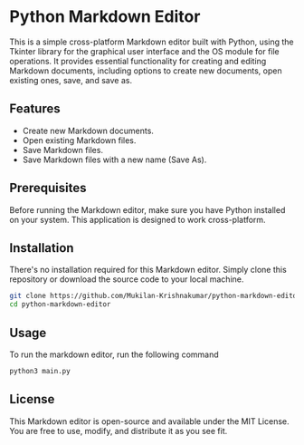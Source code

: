 # Python Markdown Editor
This is a simple cross-platform Markdown editor built with Python, using the Tkinter library for the graphical user interface and the OS module for file operations. It provides essential functionality for creating and editing Markdown documents, including options to create new documents, open existing ones, save, and save as.

## Features
- Create new Markdown documents.
- Open existing Markdown files.
- Save Markdown files.
- Save Markdown files with a new name (Save As).

## Prerequisites
Before running the Markdown editor, make sure you have Python installed on your system. This application is designed to work cross-platform.

## Installation
There's no installation required for this Markdown editor. Simply clone this repository or download the source code to your local machine.

```bash
git clone https://github.com/Mukilan-Krishnakumar/python-markdown-editor.git
cd python-markdown-editor
```

## Usage
To run the markdown editor, run the following command

```bash
python3 main.py
```

## License
This Markdown editor is open-source and available under the MIT License. You are free to use, modify, and distribute it as you see fit.

